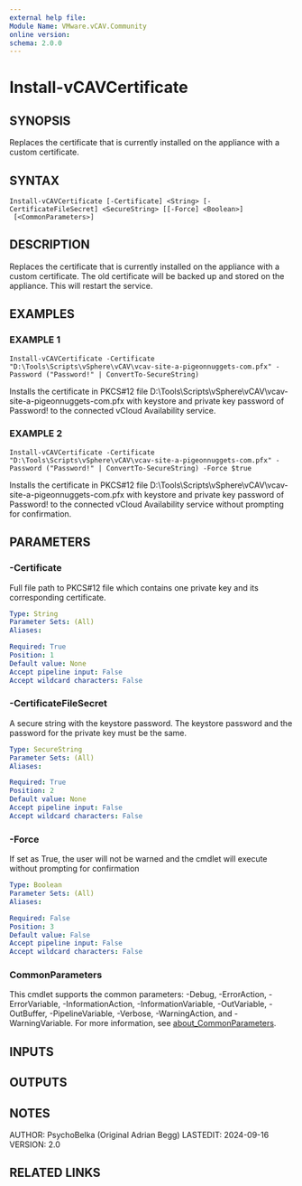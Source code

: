 ```yaml
---
external help file:
Module Name: VMware.vCAV.Community
online version:
schema: 2.0.0
---
```


# Install-vCAVCertificate

## SYNOPSIS
Replaces the certificate that is currently installed on the appliance with a custom certificate.

## SYNTAX

```
Install-vCAVCertificate [-Certificate] <String> [-CertificateFileSecret] <SecureString> [[-Force] <Boolean>]
 [<CommonParameters>]
```

## DESCRIPTION
Replaces the certificate that is currently installed on the appliance with a custom certificate.
The old certificate will be backed up and stored on the appliance.
This will restart the service.

## EXAMPLES

### EXAMPLE 1
```
Install-vCAVCertificate -Certificate "D:\Tools\Scripts\vSphere\vCAV\vcav-site-a-pigeonnuggets-com.pfx" -Password ("Password!" | ConvertTo-SecureString)
```

Installs the certificate in PKCS#12 file D:\Tools\Scripts\vSphere\vCAV\vcav-site-a-pigeonnuggets-com.pfx with keystore and private key password of Password!
to the connected vCloud Availability service.

### EXAMPLE 2
```
Install-vCAVCertificate -Certificate "D:\Tools\Scripts\vSphere\vCAV\vcav-site-a-pigeonnuggets-com.pfx" -Password ("Password!" | ConvertTo-SecureString) -Force $true
```

Installs the certificate in PKCS#12 file D:\Tools\Scripts\vSphere\vCAV\vcav-site-a-pigeonnuggets-com.pfx with keystore and private key password of Password!
to the connected vCloud Availability service without prompting for confirmation.

## PARAMETERS

### -Certificate
Full file path to PKCS#12 file which contains one private key and its corresponding certificate.

```yaml
Type: String
Parameter Sets: (All)
Aliases:

Required: True
Position: 1
Default value: None
Accept pipeline input: False
Accept wildcard characters: False
```

### -CertificateFileSecret
A secure string with the keystore password.
The keystore password and the password for the private key must be the same.

```yaml
Type: SecureString
Parameter Sets: (All)
Aliases:

Required: True
Position: 2
Default value: None
Accept pipeline input: False
Accept wildcard characters: False
```

### -Force
If set as True, the user will not be warned and the cmdlet will execute without prompting for confirmation

```yaml
Type: Boolean
Parameter Sets: (All)
Aliases:

Required: False
Position: 3
Default value: False
Accept pipeline input: False
Accept wildcard characters: False
```

### CommonParameters
This cmdlet supports the common parameters: -Debug, -ErrorAction, -ErrorVariable, -InformationAction, -InformationVariable, -OutVariable, -OutBuffer, -PipelineVariable, -Verbose, -WarningAction, and -WarningVariable. For more information, see [about_CommonParameters](http://go.microsoft.com/fwlink/?LinkID=113216).

## INPUTS

## OUTPUTS

## NOTES
AUTHOR: PsychoBelka (Original Adrian Begg)
LASTEDIT: 2024-09-16
VERSION: 2.0

## RELATED LINKS
